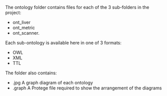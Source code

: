 The ontology folder contains files for each of the 3 sub-folders in the project: 
-  ont_liver
-   ont_metric
-   ont_scanner.

Each sub-ontology is available here in one of 3 formats:
- OWL
- XML
- TTL

The folder also contains:
- .jpg  A graph diagram of each ontology
- .graph A Protege file required to show the arrangement of the diagrams
